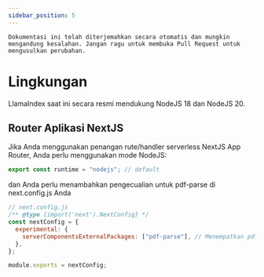 ```yaml
---
sidebar_position: 5
---
```


`Dokumentasi ini telah diterjemahkan secara otomatis dan mungkin mengandung kesalahan. Jangan ragu untuk membuka Pull Request untuk mengusulkan perubahan.`

# Lingkungan

LlamaIndex saat ini secara resmi mendukung NodeJS 18 dan NodeJS 20.

## Router Aplikasi NextJS

Jika Anda menggunakan penangan rute/handler serverless NextJS App Router, Anda perlu menggunakan mode NodeJS:

```js
export const runtime = "nodejs"; // default
```

dan Anda perlu menambahkan pengecualian untuk pdf-parse di next.config.js Anda

```js
// next.config.js
/** @type {import('next').NextConfig} */
const nextConfig = {
  experimental: {
    serverComponentsExternalPackages: ["pdf-parse"], // Menempatkan pdf-parse dalam mode NodeJS sebenarnya dengan NextJS App Router
  },
};

module.exports = nextConfig;
```
